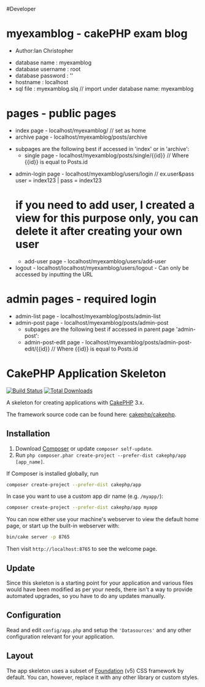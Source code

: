 #Developer

# myexamblog - cakePHP exam blog
+ Author:Ian Christopher

- database name     : myexamblog
- database username : root
- database password : ''
- hostname          : localhost
- sql file           : myexamblog.slq // import under database name: myexamblog

# pages - public pages
+ index page    - localhost/myexamblog/ // set as home
+ archive page  - localhost/myexamblog/posts/archive
 - subpages are the following best if accessed in 'index' or in 'archive':
    + single page   - localhost/myexamblog/posts/single/{{id}} // Where {{id}} is equal to Posts.id

+ admin-login page  - localhost/myexamblog/users/login // ex.user&pass user = index123 | pass = index123
  # if you need to add user, I created a view for this purpose only, you can delete it after creating your own user
    - add-user page - localhost/myexamblog/users/add-user
+ logout - localhost/localhost/myexamblog/users/logout - Can only be accessed by inputting the URL

# admin pages - required login
+ admin-list page - localhost/myexamblog/posts/admin-list
+ admin-post page - localhost/myexamblog/posts/admin-post
  - subpages are the following best if accessed in parent page 'admin-post':
  - admin-post-edit page  - localhost/myexamblog/posts/admin-post-edit/{{id}} // Where {{id}} is equal to Posts.id  





# CakePHP Application Skeleton

[![Build Status](https://img.shields.io/travis/cakephp/app/master.svg?style=flat-square)](https://travis-ci.org/cakephp/app)
[![Total Downloads](https://img.shields.io/packagist/dt/cakephp/app.svg?style=flat-square)](https://packagist.org/packages/cakephp/app)

A skeleton for creating applications with [CakePHP](https://cakephp.org) 3.x.

The framework source code can be found here: [cakephp/cakephp](https://github.com/cakephp/cakephp).

## Installation

1. Download [Composer](https://getcomposer.org/doc/00-intro.md) or update `composer self-update`.
2. Run `php composer.phar create-project --prefer-dist cakephp/app [app_name]`.

If Composer is installed globally, run

```bash
composer create-project --prefer-dist cakephp/app
```

In case you want to use a custom app dir name (e.g. `/myapp/`):

```bash
composer create-project --prefer-dist cakephp/app myapp
```

You can now either use your machine's webserver to view the default home page, or start
up the built-in webserver with:

```bash
bin/cake server -p 8765
```

Then visit `http://localhost:8765` to see the welcome page.

## Update

Since this skeleton is a starting point for your application and various files
would have been modified as per your needs, there isn't a way to provide
automated upgrades, so you have to do any updates manually.

## Configuration

Read and edit `config/app.php` and setup the `'Datasources'` and any other
configuration relevant for your application.

## Layout

The app skeleton uses a subset of [Foundation](http://foundation.zurb.com/) (v5) CSS
framework by default. You can, however, replace it with any other library or
custom styles.
